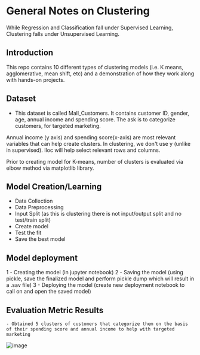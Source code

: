 
# General Notes on Clustering 
While Regression and Classification fall under Supervised Learning, Clustering falls under Unsupervised Learning. 

## Introduction
This repo contains 10 different types of clustering models (i.e. K means,  agglomerative, mean shift, etc) and a demonstration of how they work along with hands-on projects. 

## Dataset
- This dataset is called Mall_Customers. It contains customer ID, gender, age, annual income and spending score. The ask is to categorize customers, for targeted marketing. 

Annual income (y axis) and spending score(x-axis) are most relevant variables that can help create clusters. In clustering, we don't use y (unlike in supervised). Iloc will help select relevant rows and columns. 

Prior to creating model for K-means, number of clusters is evaluated via elbow method via matplotlib library. 

## Model Creation/Learning
- Data Collection
- Data Preprocessing
- Input Split (as this is clustering there is not input/output split and no test/train split)
- Create model 
- Test the fit 
- Save the best model 

## Model deployment
1 - Creating the model (in jupyter notebook)
2 - Saving the model (using pickle, save the finalized model and perform pickle dump which will result in a .sav file) 
3 - Deploying the model (create new deployment notebook to call on and open the saved model) 

## Evaluation Metric Results
	- Obtained 5 clusters of customers that categorize them on the basis of their spending score and annual income to help with targeted marketing 
![image](https://github.com/user-attachments/assets/157bec3b-f7a2-410e-9e8c-96147f031b95)
